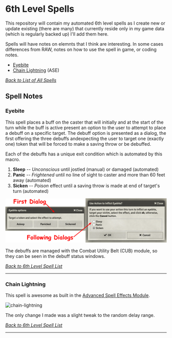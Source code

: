 # 6th Level Spells
This repository will contain my automated 6th level spells as I create new or update existing (there are many) that currently reside only in my game data (which is regularly backed up) I'll add them here.

Spells will have notes on elemnts that I think are interesting.  In some cases differences from RAW, notes on how to use the spell in game, or coding notes.

* [Eyebite](#eyebite)
* [Chain Lightning](#chain-lightning) (ASE)

[*Back to List of All Spells*](../README.md)

## Spell Notes

### Eyebite

This spell places a buff on the caster that will initially and at the start of the turn while the buff is active present an option to the user to attempt to place a debuff on a specific target.  The debuff option is presented as a dialog, the first offering the three debuffs andexpecting the user to target one (exactly one) token that will be forced to make a saving throw or be debuffed.

Each of the debuffs has a unique exit condition which is automated by this macro.

1. **Sleep** -- *Unconscious* until jostled (manual) or damaged (automated)
1. **Panic** -- *Frightened* until no line of sight to caster and more than 60 feet away (automated)
1. **Sicken** -- *Poison* effect until a saving throw is made at end of target's turn (automated)

![Eyebite_Dialogs.png](eyebite/Eyebite_Dialogs.png)

The debuffs are managed with the Combat Utility Belt (CUB) module, so they can be seen in the debuff status windows.

[*Back to 6th Level Spell List*](#6th-level-spells)

---

### Chain Lightning

This spell is awesome as built in the [Advanced Spell Effects Module](https://github.com/Vauryx/AdvancedSpellEffects/wiki).

![chain-lightning](https://user-images.githubusercontent.com/32877348/141662352-4d909331-5cd0-43e7-ab6f-4cd5624f97ab.gif)

The only change I made was a slight tweak to the random delay range.

[*Back to 6th Level Spell List*](#6th-level-spells)

---